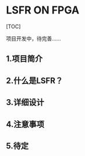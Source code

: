 # LSFR ON FPGA

[TOC]

项目开发中，待完善......

## 1.项目简介















## 2.什么是LSFR？











## 3.详细设计











## 4.注意事项











## 5.待定

